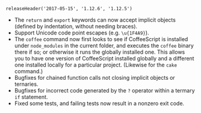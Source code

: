 ```
releaseHeader('2017-05-15', '1.12.6', '1.12.5')
```

*   The `return` and `export` keywords can now accept implicit objects (defined by indentation, without needing braces).
*   Support Unicode code point escapes (e.g. `\u{1F4A9}`).
*   The `coffee` command now first looks to see if CoffeeScript is installed under `node_modules` in the current folder, and executes the `coffee` binary there if so; or otherwise it runs the globally installed one. This allows you to have one version of CoffeeScript installed globally and a different one installed locally for a particular project. (Likewise for the `cake` command.)
*   Bugfixes for chained function calls not closing implicit objects or ternaries.
*   Bugfixes for incorrect code generated by the `?` operator within a termary `if` statement.
*   Fixed some tests, and failing tests now result in a nonzero exit code.
